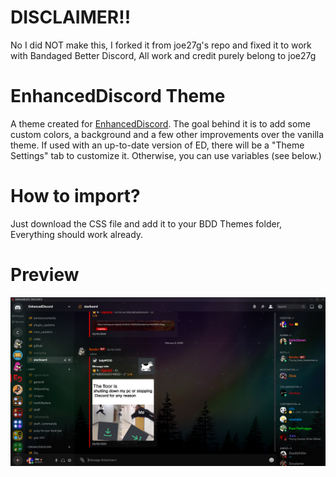 # DISCLAIMER!!  
No I did NOT make this, I forked it from joe27g's repo and fixed it to work with Bandaged Better Discord, All work and credit purely belong to joe27g  

# EnhancedDiscord Theme  
A theme created for [EnhancedDiscord](https://github.com/joe27g/EnhancedDiscord). The goal behind it is to add some custom colors, a background and a few other improvements over the vanilla theme. If used with an up-to-date version of ED, there will be a "Theme Settings" tab to customize it. Otherwise, you can use variables (see below.)  

# How to import?  
Just download the CSS file and add it to your BDD Themes folder, Everything should work already.  

# Preview  
<th><img src="https://github.com/PhoenixAceVFX/Enhanced-Discord-Theme/blob/master/ed_theme_2.png"/></th>
